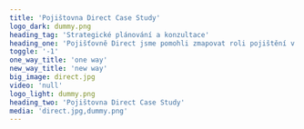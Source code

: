 ```yaml
---
title: 'Pojištovna Direct Case Study'
logo_dark: dummy.png
heading_tag: 'Strategické plánování a konzultace'
heading_one: 'Pojišťovně Direct jsme pomohli zmapovat roli pojištění v budoucnosti.'
toggle: '-1'
one_way_title: 'one way'
new_way_title: 'new way'
big_image: direct.jpg
video: 'null'
logo_light: dummy.png
heading_two: 'Pojištovna Direct Case Study'
media: 'direct.jpg,dummy.png'
---
```


